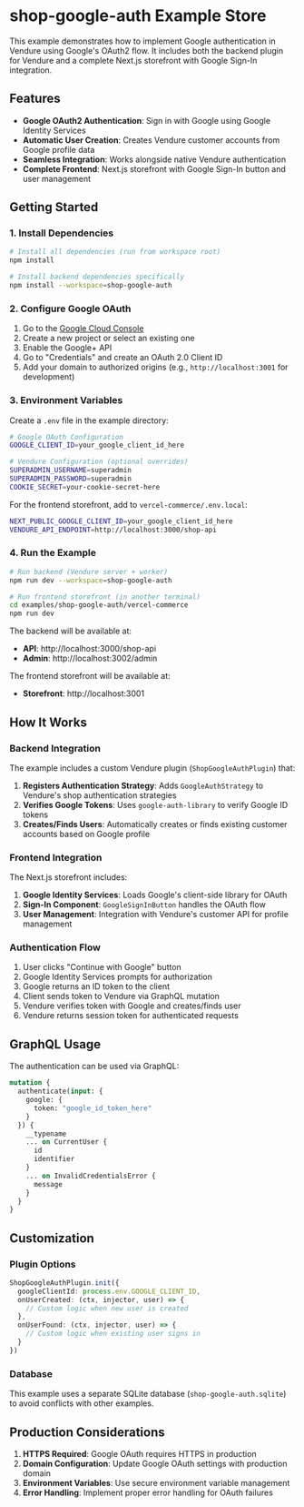 # shop-google-auth Example Store

This example demonstrates how to implement Google authentication in Vendure using Google's OAuth2 flow. It includes both the backend plugin for Vendure and a complete Next.js storefront with Google Sign-In integration.

## Features

- **Google OAuth2 Authentication**: Sign in with Google using Google Identity Services
- **Automatic User Creation**: Creates Vendure customer accounts from Google profile data
- **Seamless Integration**: Works alongside native Vendure authentication
- **Complete Frontend**: Next.js storefront with Google Sign-In button and user management

## Getting Started

### 1. Install Dependencies

```bash
# Install all dependencies (run from workspace root)
npm install

# Install backend dependencies specifically 
npm install --workspace=shop-google-auth
```

### 2. Configure Google OAuth

1. Go to the [Google Cloud Console](https://console.cloud.google.com/)
2. Create a new project or select an existing one
3. Enable the Google+ API
4. Go to "Credentials" and create an OAuth 2.0 Client ID
5. Add your domain to authorized origins (e.g., `http://localhost:3001` for development)

### 3. Environment Variables

Create a `.env` file in the example directory:

```bash
# Google OAuth Configuration
GOOGLE_CLIENT_ID=your_google_client_id_here

# Vendure Configuration (optional overrides)
SUPERADMIN_USERNAME=superadmin
SUPERADMIN_PASSWORD=superadmin
COOKIE_SECRET=your-cookie-secret-here
```

For the frontend storefront, add to `vercel-commerce/.env.local`:

```bash
NEXT_PUBLIC_GOOGLE_CLIENT_ID=your_google_client_id_here
VENDURE_API_ENDPOINT=http://localhost:3000/shop-api
```

### 4. Run the Example

```bash
# Run backend (Vendure server + worker)
npm run dev --workspace=shop-google-auth

# Run frontend storefront (in another terminal)
cd examples/shop-google-auth/vercel-commerce
npm run dev
```

The backend will be available at:
- **API**: http://localhost:3000/shop-api
- **Admin**: http://localhost:3002/admin

The frontend storefront will be available at:
- **Storefront**: http://localhost:3001

## How It Works

### Backend Integration

The example includes a custom Vendure plugin (`ShopGoogleAuthPlugin`) that:

1. **Registers Authentication Strategy**: Adds `GoogleAuthStrategy` to Vendure's shop authentication strategies
2. **Verifies Google Tokens**: Uses `google-auth-library` to verify Google ID tokens
3. **Creates/Finds Users**: Automatically creates or finds existing customer accounts based on Google profile

### Frontend Integration

The Next.js storefront includes:

1. **Google Identity Services**: Loads Google's client-side library for OAuth
2. **Sign-In Component**: `GoogleSignInButton` handles the OAuth flow
3. **User Management**: Integration with Vendure's customer API for profile management

### Authentication Flow

1. User clicks "Continue with Google" button
2. Google Identity Services prompts for authorization
3. Google returns an ID token to the client
4. Client sends token to Vendure via GraphQL mutation
5. Vendure verifies token with Google and creates/finds user
6. Vendure returns session token for authenticated requests

## GraphQL Usage

The authentication can be used via GraphQL:

```graphql
mutation {
  authenticate(input: {
    google: {
      token: "google_id_token_here"
    }
  }) {
    __typename
    ... on CurrentUser {
      id
      identifier
    }
    ... on InvalidCredentialsError {
      message
    }
  }
}
```

## Customization

### Plugin Options

```typescript
ShopGoogleAuthPlugin.init({
  googleClientId: process.env.GOOGLE_CLIENT_ID,
  onUserCreated: (ctx, injector, user) => {
    // Custom logic when new user is created
  },
  onUserFound: (ctx, injector, user) => {
    // Custom logic when existing user signs in
  }
})
```

### Database

This example uses a separate SQLite database (`shop-google-auth.sqlite`) to avoid conflicts with other examples.

## Production Considerations

1. **HTTPS Required**: Google OAuth requires HTTPS in production
2. **Domain Configuration**: Update Google OAuth settings with production domain
3. **Environment Variables**: Use secure environment variable management
4. **Error Handling**: Implement proper error handling for OAuth failures
